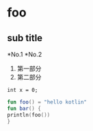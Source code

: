 # foo

## sub title

*No.1
*No.2

1. 第一部分
2. 第二部分

`int x = 0;`

```kotlin
fun foo() = "hello kotlin"
fun bar() {
println(foo())
}
```

